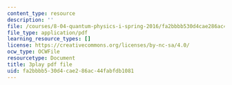 ```yaml
---
content_type: resource
description: ''
file: /courses/8-04-quantum-physics-i-spring-2016/fa2bbbb530d4cae286ac44fabfdb1081_KfbvrGt3MlI.pdf
file_type: application/pdf
learning_resource_types: []
license: https://creativecommons.org/licenses/by-nc-sa/4.0/
ocw_type: OCWFile
resourcetype: Document
title: 3play pdf file
uid: fa2bbbb5-30d4-cae2-86ac-44fabfdb1081
---
```

